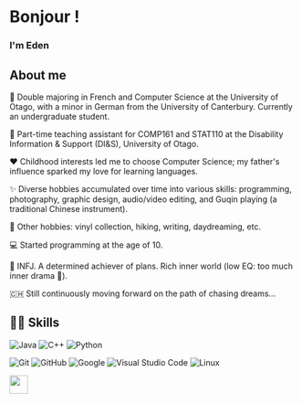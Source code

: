 <!-- Comments
- Markdown cheatsheet
  https://github.com/adam-p/markdown-here/wiki/Markdown-Cheatsheet 

- Bunch of README templates, but don't go too crazy 
  https://github.com/durgeshsamariya/awesome-github-profile-readme-templates/tree/master/templates
-->

# Bonjour !

### I'm Eden

## About me
🏫 Double majoring in French and Computer Science at the University of Otago, with a minor in German from the University of Canterbury. Currently an undergraduate student.

💼 Part-time teaching assistant for COMP161 and STAT110 at the Disability Information & Support (DI&S), University of Otago.

❤️ Childhood interests led me to choose Computer Science; my father's influence sparked my love for learning languages.

✨ Diverse hobbies accumulated over time into various skills: programming, photography, graphic design, audio/video editing, and Guqin playing (a traditional Chinese instrument).

🤗 Other hobbies: vinyl collection, hiking, writing, daydreaming, etc.

💻 Started programming at the age of 10.

🥸 INFJ. A determined achiever of plans. Rich inner world (low EQ: too much inner drama 🫠).

🇨🇭 Still continuously moving forward on the path of chasing dreams...

<!-- ## 🎓 Goals -->

## 🧑‍💻 Skills

<!-- You can find a bunch of badges here https://github.com/Ileriayo/markdown-badges#-frameworks-platforms-and-libraries -->
    
   ![Java](https://img.shields.io/badge/java-%23ED8B00.svg?style=for-the-badge&logo=openjdk&logoColor=white)
   ![C++](https://img.shields.io/badge/C++%20-%2300599C.svg?style=for-the-badge&logo=c%2B%2B&logoColor=white)
   ![Python](https://img.shields.io/badge/Python%20-%2314354C.svg?style=for-the-badge&logo=python&logoColor=white) 
   <!--![React](https://img.shields.io/badge/react-%2320232a.svg?style=for-the-badge&logo=react&logoColor=%2361DAFB)-->
   <!--![HTML5](https://img.shields.io/badge/HTML5%20-%23E34F26.svg?style=for-the-badge&logo=html5&logoColor=white)
   <!--![CSS3](https://img.shields.io/badge/CSS%20-%231572B6.svg?style=for-the-badge&logo=css3&logoColor=white)
   <!--![JavaScript](https://img.shields.io/badge/JavaScript%20-%23F7DF1E.svg?style=for-the-badge&logo=javascript&logoColor=black)

   ![AWS](https://img.shields.io/badge/AWS-%23FF9900.svg?style=for-the-badge&logo=amazon-aws&logoColor=white) -->
   ![Git](https://img.shields.io/badge/git-%23F05033.svg?style=for-the-badge&logo=git&logoColor=white)
   ![GitHub](https://img.shields.io/badge/github-%23121011.svg?style=for-the-badge&logo=github&logoColor=white)
   ![Google](https://img.shields.io/badge/google-%234285F4.svg?style=for-the-badge&logo=google&logoColor=white)
   ![Visual Studio Code](https://img.shields.io/badge/Visual%20Studio%20Code-0078d7.svg?style=for-the-badge&logo=visual-studio-code&logoColor=white)
   ![Linux](https://img.shields.io/badge/Linux-FCC624?style=for-the-badge&logo=linux&logoColor=black) 

<!--## 🏆 Side projects
- Luckygod

## 📈 Stats 
 info on this plugin: https://github.com/anuraghazra/github-readme-stats#readme 
![](https://github-readme-stats.vercel.app/api?username=YOUR-USERNAME-HERE&count_private=true&show_icons=true&theme=github_dark&hide=contribs) -->

<a href = 'https://www.linkedin.com/in/YOUR-USERNAME-HERE'> <img width = '32px' align= 'center' src="https://raw.githubusercontent.com/rahulbanerjee26/githubAboutMeGenerator/main/icons/linked-in-alt.svg"/></a> 
